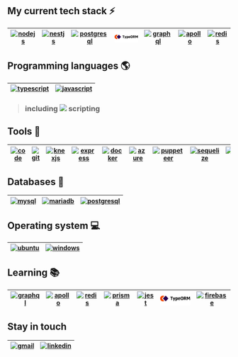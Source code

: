 ## My current tech stack ⚡

| [<img src="https://cdn.svgporn.com/logos/nodejs-icon.svg" alt="nodejs" width="30px">](https://nodejs.org) | [<img src="https://cdn.svgporn.com/logos/nestjs.svg" alt="nestjs" width="30px">](https://nestjs.com/) | [<img src="https://cdn.svgporn.com/logos/postgresql.svg" alt="postgresql" width="30px">](https://www.postgresql.org/) | [<img class="typeorm" src="https://github.com/typeorm/typeorm/raw/master/resources/logo_big.png" alt="typeorm" width="80px">](https://typeorm.io) | [<img src="https://cdn.svgporn.com/logos/graphql.svg" alt="graphql" width="30px">](https://graphql.org/) | [<img src="https://cdn.svgporn.com/logos/apollostack.svg" alt="apollo" width="30px">](https://www.apollographql.com/) | [<img src="https://cdn.svgporn.com/logos/redis.svg" alt="redis" width="30px">](https://redis.io/) |
|----|----|----|----|----|----|----|


## Programming languages 🌎

| [<img src="https://cdn.svgporn.com/logos/typescript-icon.svg" alt="typescript" width="30px">](https://www.typescriptlang.org) | [<img src="https://cdn.svgporn.com/logos/javascript.svg" alt="javascript" width="30px">](https://github.com/tc39) |
|----|----|


> ### including [<img src="https://bashlogo.com/img/logo/svg/full_colored_dark.svg" width="60px">](https://www.gnu.org/software/bash/) scripting

## Tools 🔧

| [<img src="https://cdn.svgporn.com/logos/visual-studio-code.svg" alt="code" width="30px">](https://code.visualstudio.com/) | [<img src="https://cdn.svgporn.com/logos/git-icon.svg" alt="git" width="30px">](https://git-scm.com) | [<img src="https://cdn.svgporn.com/logos/knex.svg" alt="knexjs" width="30px">](http://knexjs.org/) | [<img class="express" src="https://cdn.svgporn.com/logos/express.svg" alt="express" width="100px">](http://expressjs.com/) | [<img src="https://cdn.svgporn.com/logos/docker-icon.svg" alt="docker" width="30px">](https://www.docker.com) | [<img src="https://cdn.svgporn.com/logos/azure-icon.svg" alt="azure" width="30px">](https://azure.microsoft.com/) | [<img src="https://cdn.svgporn.com/logos/puppeteer.svg" alt="puppeteer" width="30px">](https://developers.google.com/web/tools/puppeteer/) | [<img src="https://cdn.svgporn.com/logos/sequelize.svg" alt="sequelize" width="30px">](https://sequelize.org) | [<img src="https://cdn.svgporn.com/logos/nodejs-icon.svg" alt="nodejs" width="30px">](https://nodejs.org) | [<img src="https://cdn.svgporn.com/logos/nestjs.svg" alt="nestjs" width="30px">](https://nestjs.com/) | [<img src="https://cdn.svgporn.com/logos/eslint.svg" alt="eslint" width="30px">](https://eslint.org) | [<img src="https://cdn.svgporn.com/logos/prettier.svg" alt="prettier" width="30px">](https://prettier.io) | [<img src="https://cdn.svgporn.com/logos/swagger.svg" alt="prettier" width="30px">](https://swagger.io/) | [<img src="https://jwt.io/img/pic_logo.svg" alt="jsonwebtoken" width="30px">](https://jwt.io) | [<img src="https://cdn.svgporn.com/logos/passport.svg" alt="passport" width="30px">](http://www.passportjs.org/) |
|----|----|----|----|----|----|----|----|----|----|----|----|----|----|----|


## Databases 🏬

| [<img src="https://cdn.svgporn.com/logos/mysql.svg" alt="mysql" width="30px">](https://www.mysql.com/) | [<img src ="https://cdn.svgporn.com/logos/mariadb-icon.svg" alt="mariadb" width="30px">](https://mariadb.org) | [<img src="https://cdn.svgporn.com/logos/postgresql.svg" alt="postgresql" width="30px">](https://www.postgresql.org/) |
|----|----|----|


## Operating system 💻

| [<img src="https://cdn.svgporn.com/logos/ubuntu.svg" alt="ubuntu" width="30px">](https://ubuntu.com) | [<img src="https://cdn.svgporn.com/logos/microsoft-windows.svg" alt="windows" width="30px">](https://www.microsoft.com/) |
|----|----|


## Learning 📚

| [<img src="https://cdn.svgporn.com/logos/graphql.svg" alt="graphql" width="30px">](https://graphql.org/) | [<img src="https://cdn.svgporn.com/logos/apollostack.svg" alt="apollo" width="30px">](https://www.apollographql.com/) | [<img src="https://cdn.svgporn.com/logos/redis.svg" alt="redis" width="30px">](https://redis.io/) | [<img src="https://cdn.svgporn.com/logos/prisma.svg" alt="prisma" width="30px">](https://www.prisma.io/) | [<img src="https://cdn.svgporn.com/logos/jest.svg" alt="jest" width="30px">](https://jestjs.io/) | [<img src="https://github.com/typeorm/typeorm/raw/master/resources/logo_big.png" alt="typeorm" width="80px">](https://typeorm.io) | [<img src="https://cdn.svgporn.com/logos/firebase.svg" alt="firebase" width="30px">](https://firebase.google.com/)|
|----|----|----|----|----|----|----|

## Stay in touch 
|[<img src="https://cdn.svgporn.com/logos/google-gmail.svg" alt="gmail" width="25px">](mailto:goathy.dev@gmail.com)| [<img src="https://cdn.svgporn.com/logos/linkedin.svg" alt="linkedin" width="70px">](https://www.linkedin.com/in/jakub-ga%C5%82ecki-6877741b3/)
|----|----|
